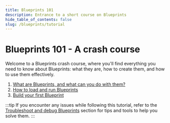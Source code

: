 ```yaml
---
title: Blueprints 101
description: Entrance to a short course on Blueprints
hide_table_of_contents: false
slug: /blueprints/tutorial
---
```


# Blueprints 101 - A crash course

Welcome to a Blueprints crash course, where you'll find everything you need to know about Blueprints: what they are, how to create them, and how to use them effectively.

1. [What are Blueprints, and what can you do with them?](/blueprints/tutorial/what-are-blueprints-what-you-can-do-with-them)
2. [How to load and run Blueprints](/blueprints/tutorial/how-to-load-run-blueprints)
3. [Build your first Blueprint](/blueprints/tutorial/build-your-first-blueprint)

:::tip
If you encounter any issues while following this tutorial, refer to the [Troubleshoot and debug Blueprints](/blueprints/troubleshoot-and-debug) section for tips and tools to help you solve them.
:::
